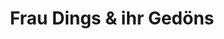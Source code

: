 ---
title: "Frau Dings & ihr Gedöns"
url: /guben/frau-dings-und-ihr-gedoens/
shop: Raumausstattung
---